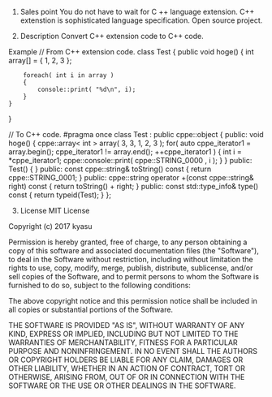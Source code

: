 1. Sales point
You do not have to wait for C ++ language extension.
C++ extenstion is sophisticated language specification.
Open source project.
 
2. Description
Convert C++ extension code to C++ code. 

Example
// From C++ extension code.
class Test
{
    public void hoge()
    {
        int array[] = { 1, 2, 3 };

        foreach( int i in array )
        {
            console::print( "%d\n", i);
        }
    }
}

// To C++ code.
#pragma once
class Test : public cppe::object
{
	public: void hoge() 
	{
		cppe::array< int > array( 3, 3, 1, 2, 3 ); 
		for( auto cppe_iterator1 = array.begin(); cppe_iterator1 != array.end(); ++cppe_iterator1 )
		{
			int i = *cppe_iterator1;
			cppe::console::print( cppe::STRING_0000 , i ); 
		}
	}
	public: Test()
	{
	}
	public: const cppe::string& toString() const
	{
		  return cppe::STRING_0001;
	}
	public: cppe::string operator +(const cppe::string& right) const
	{
		  return toString() + right;
	}
	public: const std::type_info& type() const
	{
		  return typeid(Test);
	}
};

3. License
MIT License

Copyright (c) 2017 kyasu

Permission is hereby granted, free of charge, to any person obtaining a copy
of this software and associated documentation files (the "Software"), to deal
in the Software without restriction, including without limitation the rights
to use, copy, modify, merge, publish, distribute, sublicense, and/or sell
copies of the Software, and to permit persons to whom the Software is
furnished to do so, subject to the following conditions:

The above copyright notice and this permission notice shall be included in all
copies or substantial portions of the Software.

THE SOFTWARE IS PROVIDED "AS IS", WITHOUT WARRANTY OF ANY KIND, EXPRESS OR
IMPLIED, INCLUDING BUT NOT LIMITED TO THE WARRANTIES OF MERCHANTABILITY,
FITNESS FOR A PARTICULAR PURPOSE AND NONINFRINGEMENT. IN NO EVENT SHALL THE
AUTHORS OR COPYRIGHT HOLDERS BE LIABLE FOR ANY CLAIM, DAMAGES OR OTHER
LIABILITY, WHETHER IN AN ACTION OF CONTRACT, TORT OR OTHERWISE, ARISING FROM,
OUT OF OR IN CONNECTION WITH THE SOFTWARE OR THE USE OR OTHER DEALINGS IN THE
SOFTWARE.
